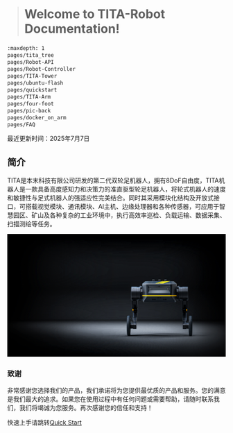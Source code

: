 > # Welcome to TITA-Robot Documentation!

```{toctree}
:maxdepth: 1
pages/tita_tree
pages/Robot-API
pages/Robot-Controller
pages/TITA-Tower
pages/ubuntu-flash
pages/quickstart
pages/TITA-Arm
pages/four-foot
pages/pic-back
pages/docker_on_arm
pages/FAQ
```
最近更新时间：2025年7月7日

## 简介

TITA是本末科技有限公司研发的第二代双轮足机器人，拥有8DoF自由度，TITA机器人是一款具备高度感知力和决策力的准直驱型轮足机器人，将轮式机器人的速度和敏捷性与足式机器人的强适应性完美结合。同时其采用模块化结构及开放式接口，可搭载视觉模块、通讯模块、Al主机、边缘处理器和各种传感器，可应用于智慧园区、矿山及各种复杂的工业环境中，执行高效率巡检、负载运输、数据采集、扫描测绘等任务。

![tita](./_static/tita6.jpg)

### 致谢
非常感谢您选择我们的产品，我们承诺将为您提供最优质的产品和服务。您的满意是我们最大的追求。如果您在使用过程中有任何问题或需要帮助，请随时联系我们，我们将竭诚为您服务。再次感谢您的信任和支持！

快速上手请跳转[Quick Start](https://tita-development-manual-uc.readthedocs.io/zh-cn/latest/pages/quickstart.html)

